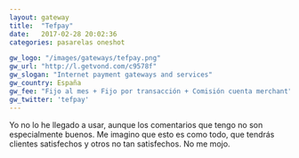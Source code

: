 ```yaml
---
layout: gateway
title:  "Tefpay"
date:   2017-02-28 20:02:36
categories: pasarelas oneshot 

gw_logo: "/images/gateways/tefpay.png"
gw_url: "http://l.getvond.com/c9578f"
gw_slogan: "Internet payment gateways and services"
gw_country: España
gw_fee: "Fijo al mes + Fijo por transacción + Comisión cuenta merchant"
gw_twitter: 'tefpay'
---
```


Yo no lo he llegado a usar, aunque los comentarios que tengo no son especialmente buenos. Me imagino que esto es como todo, que tendrás clientes satisfechos y otros no tan satisfechos. No me mojo.